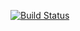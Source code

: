 [![Build Status](https://travis-ci.org/Megatvini/ndogh13-maven-ci.svg?branch=master)](https://travis-ci.org/Megatvini/ndogh13-maven-ci)